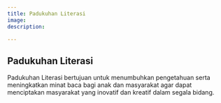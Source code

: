 ```yaml
---
title: Padukuhan Literasi
image: 
description: 

---
```

## Padukuhan Literasi

Padukuhan Literasi bertujuan untuk menumbuhkan pengetahuan serta meningkatkan minat baca bagi anak dan masyarakat agar dapat menciptakan masyarakat yang inovatif dan kreatif dalam segala bidang.